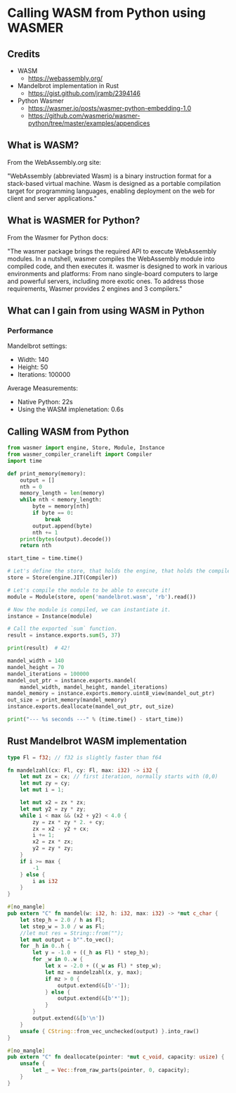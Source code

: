# Calling WASM from Python using WASMER

## Credits

- WASM
  - https://webassembly.org/
- Mandelbrot implementation in Rust
  - https://gist.github.com/jramb/2394146
- Python Wasmer
  - https://wasmer.io/posts/wasmer-python-embedding-1.0
  - https://github.com/wasmerio/wasmer-python/tree/master/examples/appendices

## What is WASM?

From the WebAssembly.org site:

"WebAssembly (abbreviated Wasm) is a binary instruction format for a stack-based virtual machine. Wasm is designed as a portable compilation target for programming languages, enabling deployment on the web for client and server applications."

## What is WASMER for Python?

From the Wasmer for Python docs:

"The wasmer package brings the required API to execute WebAssembly modules. In a nutshell, wasmer compiles the WebAssembly module into compiled code, and then executes it. wasmer is designed to work in various environments and platforms: From nano single-board computers to large and powerful servers, including more exotic ones. To address those requirements, Wasmer provides 2 engines and 3 compilers."

## What can I gain from using WASM in Python

### Performance

Mandelbrot settings:

- Width: 140
- Height: 50
- Iterations: 100000

Average Measurements:

- Native Python: 22s
- Using the WASM implenetation: 0.6s

## Calling WASM from Python

```Python
from wasmer import engine, Store, Module, Instance
from wasmer_compiler_cranelift import Compiler
import time

def print_memory(memory):
    output = []
    nth = 0
    memory_length = len(memory)
    while nth < memory_length:
        byte = memory[nth]
        if byte == 0:
            break
        output.append(byte)
        nth += 1
    print(bytes(output).decode())
    return nth

start_time = time.time()

# Let's define the store, that holds the engine, that holds the compiler.
store = Store(engine.JIT(Compiler))

# Let's compile the module to be able to execute it!
module = Module(store, open('mandelbrot.wasm', 'rb').read())

# Now the module is compiled, we can instantiate it.
instance = Instance(module)

# Call the exported `sum` function.
result = instance.exports.sum(5, 37)

print(result)  # 42!

mandel_width = 140
mandel_height = 70
mandel_iterations = 100000
mandel_out_ptr = instance.exports.mandel(
    mandel_width, mandel_height, mandel_iterations)
mandel_memory = instance.exports.memory.uint8_view(mandel_out_ptr)
out_size = print_memory(mandel_memory)
instance.exports.deallocate(mandel_out_ptr, out_size)

print("--- %s seconds ---" % (time.time() - start_time))
```

## Rust Mandelbrot WASM implementation

```Rust
type Fl = f32; // f32 is slightly faster than f64

fn mandelzahl(cx: Fl, cy: Fl, max: i32) -> i32 {
    let mut zx = cx; // first iteration, normally starts with (0,0)
    let mut zy = cy;
    let mut i = 1;

    let mut x2 = zx * zx;
    let mut y2 = zy * zy;
    while i < max && (x2 + y2) < 4.0 {
        zy = zx * zy * 2. + cy;
        zx = x2 - y2 + cx;
        i += 1;
        x2 = zx * zx;
        y2 = zy * zy;
    }
    if i >= max {
        -1
    } else {
        i as i32
    }
}

#[no_mangle]
pub extern "C" fn mandel(w: i32, h: i32, max: i32) -> *mut c_char {
    let step_h = 2.0 / h as Fl;
    let step_w = 3.0 / w as Fl;
    //let mut res = String::from("");
    let mut output = b"".to_vec();
    for _h in 0..h {
        let y = -1.0 + ((_h as Fl) * step_h);
        for _w in 0..w {
            let x = -2.0 + ((_w as Fl) * step_w);
            let mz = mandelzahl(x, y, max);
            if mz > 0 {
                output.extend(&[b'-']);
            } else {
                output.extend(&[b'*']);
            }
        }
        output.extend(&[b'\n'])
    }
    unsafe { CString::from_vec_unchecked(output) }.into_raw()
}

#[no_mangle]
pub extern "C" fn deallocate(pointer: *mut c_void, capacity: usize) {
    unsafe {
        let _ = Vec::from_raw_parts(pointer, 0, capacity);
    }
}
```
